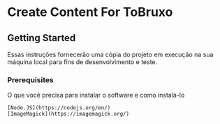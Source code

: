 # Create Content For ToBruxo

## Getting Started

Essas instruções fornecerão uma cópia do projeto em execução na sua máquina local para fins de desenvolvimento e teste.

### Prerequisites

O que você precisa para instalar o software e como instalá-lo

```
[Node.JS](https://nodejs.org/en/)
[ImageMagick](https://imagemagick.org/)
```
